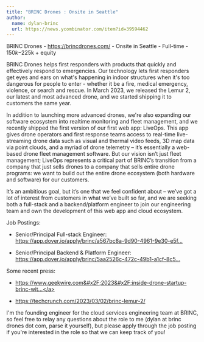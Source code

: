 ```yaml
---
title: "BRINC Drones : Onsite in Seattle"
author:
  name: dylan-brinc
  url: https://news.ycombinator.com/item?id=39594462
---
```

BRINC Drones - <a href="https:&#x2F;&#x2F;brincdrones.com&#x2F;" rel="nofollow">https:&#x2F;&#x2F;brincdrones.com&#x2F;</a> - Onsite in Seattle - Full-time - $150k-$225k + equity

BRINC Drones helps first responders with products that quickly and effectively respond to emergencies. Our technology lets first responders get eyes and ears on what&#x27;s happening in indoor structures when it&#x27;s too dangerous for people to enter - whether it be a fire, medical emergency, violence, or search and rescue. In March 2023, we released the Lemur 2, our latest and most advanced drone, and we started shipping it to customers the same year.

In addition to launching more advanced drones, we&#x27;re also expanding our software ecosystem into realtime monitoring and fleet management, and we recently shipped the first version of our first web app: LiveOps.  This app gives drone operators and first response teams access to real-time live-streaming drone data such as visual and thermal video feeds, 3D map data via point clouds, and a myriad of drone telemetry – it’s essentially a web-based drone fleet management software. But our vision isn’t just fleet management; LiveOps represents a critical part of BRINC’s transition from a company that just sells drones to a company that sells entire drone programs: we want to build out the entire drone ecosystem (both hardware and software) for our customers.

It’s an ambitious goal, but it’s one that we feel confident about – we’ve got a lot of interest from customers in what we’ve built so far, and we are seeking both a full-stack and a backend&#x2F;platform engineer to join our engineering team and own the development of this web app and cloud ecosystem.

Job Postings:

- Senior&#x2F;Principal Full-stack Engineer: <a href="https:&#x2F;&#x2F;app.dover.io&#x2F;apply&#x2F;brinc&#x2F;a567bc8a-9d90-4961-9e30-e5f82f3d388d?rs=42706078" rel="nofollow">https:&#x2F;&#x2F;app.dover.io&#x2F;apply&#x2F;brinc&#x2F;a567bc8a-9d90-4961-9e30-e5f...</a>

- Senior&#x2F;Principal Backend &amp; Platform Engineer: <a href="https:&#x2F;&#x2F;app.dover.io&#x2F;apply&#x2F;brinc&#x2F;5aa2526c-472c-49b1-a1cf-8c5c5d97e904?rs=42706078" rel="nofollow">https:&#x2F;&#x2F;app.dover.io&#x2F;apply&#x2F;brinc&#x2F;5aa2526c-472c-49b1-a1cf-8c5...</a>

Some recent press:

- <a href="https:&#x2F;&#x2F;www.geekwire.com&#x2F;2023&#x2F;inside-drone-startup-brinc-with-the-23-year-old-founder-who-landed-openais-ceo-as-an-investor&#x2F;" rel="nofollow">https:&#x2F;&#x2F;www.geekwire.com&#x2F;2023&#x2F;inside-drone-startup-brinc-wit...</a>

- <a href="https:&#x2F;&#x2F;techcrunch.com&#x2F;2023&#x2F;03&#x2F;02&#x2F;brinc-lemur-2&#x2F;" rel="nofollow">https:&#x2F;&#x2F;techcrunch.com&#x2F;2023&#x2F;03&#x2F;02&#x2F;brinc-lemur-2&#x2F;</a>

I&#x27;m the founding engineer for the cloud services engineering team at BRINC, so feel free to relay any questions about the role to me (dylan at brinc drones dot com, parse it yourself), but please apply through the job posting if you&#x27;re interested in the role so that we can keep track of you!
